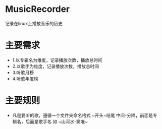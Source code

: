 # MusicRecorder
记录在linux上播放音乐的历史
# 主要需求
* 1.以专辑名为维度，记录播放次数，播放总时间
* 2.以歌手为维度，记录播放次数，播放总时间
* 3.听歌月榜
* 4.听歌年度榜

# 主要规则
* 凡是要听的歌，遵循一个文件夹命名格式 \~开头\~结尾 中间-分隔，前面是专辑名，后面是歌手名 如 \~山河水-窦唯\~ 

